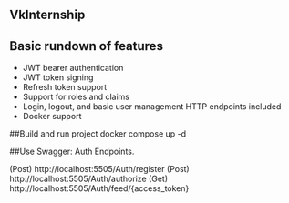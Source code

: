 ## VkInternship

## Basic rundown of features
- JWT bearer authentication
- JWT token signing
- Refresh token support
- Support for roles and claims
- Login, logout, and basic user management HTTP endpoints included
- Docker support




##Build and run project
docker compose up -d

##Use Swagger: Auth Endpoints.

 (Post) http://localhost:5505/Auth/register (Post) http://localhost:5505/Auth/authorize (Get) http://localhost:5505/Auth/feed/{access_token}

